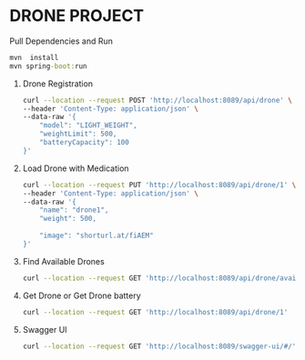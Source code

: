 # DRONE PROJECT

Pull Dependencies and Run
```cmd
mvn  install
mvn spring-boot:run
```



1. Drone Registration

    ```bash
    curl --location --request POST 'http://localhost:8089/api/drone' \
    --header 'Content-Type: application/json' \
    --data-raw '{
        "model": "LIGHT_WEIGHT",
        "weightLimit": 500,
        "batteryCapacity": 100
    }'
    ```

2. Load Drone with Medication
    
    ```bash
    curl --location --request PUT 'http://localhost:8089/api/drone/1' \
    --header 'Content-Type: application/json' \
    --data-raw '{
        "name": "drone1",
        "weight": 500,
      
        "image": "shorturl.at/fiAEM"
    }'
    ```

3. Find Available Drones
    ```bash
    curl --location --request GET 'http://localhost:8089/api/drone/available'
    ```

4. Get Drone or Get Drone battery
    ```bash
    curl --location --request GET 'http://localhost:8089/api/drone/1'
    ```

5. Swagger UI
    ```bash
    curl --location --request GET 'http://localhost:8089/swagger-ui/#/'
    ```
  
